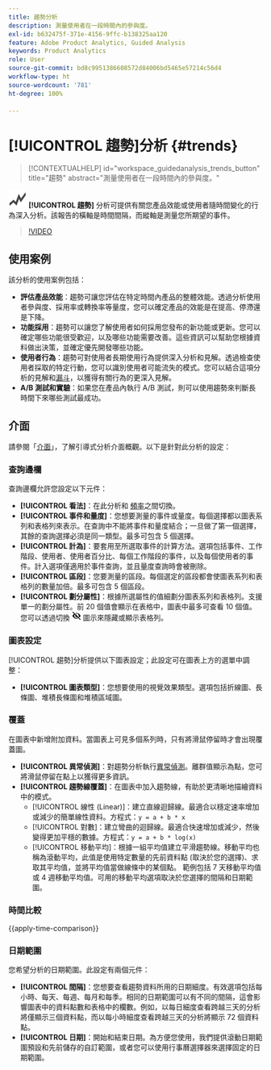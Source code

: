 ```yaml
---
title: 趨勢分析
description: 測量使用者在一段時間內的參與度。
exl-id: b632475f-371e-4156-9ffc-b138325aa120
feature: Adobe Product Analytics, Guided Analysis
keywords: Product Analytics
role: User
source-git-commit: bd8c9951386608572d84006bd5465e57214c56d4
workflow-type: ht
source-wordcount: '781'
ht-degree: 100%

---
```


# [!UICONTROL 趨勢]分析 {#trends}

<!-- markdownlint-disable MD034 -->

>[!CONTEXTUALHELP]
>id="workspace_guidedanalysis_trends_button"
>title="趨勢"
>abstract="測量使用者在一段時間內的參與度。"

<!-- markdownlint-enable MD034 -->

![GraphTrend](/help/assets/icons/GraphTrend.svg) **[!UICONTROL 趨勢]** 分析可提供有關您產品效能或使用者隨時間變化的行為深入分析。該報告的橫軸是時間間隔，而縱軸是測量您所期望的事件。


>[!VIDEO](https://video.tv.adobe.com/v/3423438/?quality=12&learn=on&captions=chi_hant)

## 使用案例

該分析的使用案例包括：

* **評估產品效能**：趨勢可讓您評估在特定時間內產品的整體效能。透過分析使用者參與度、採用率或轉換率等量度，您可以確定產品的效能是在提高、停滯還是下降。
* **功能採用**：趨勢可以讓您了解使用者如何採用您發布的新功能或更新。您可以確定哪些功能很受歡迎，以及哪些功能需要改善。這些資訊可以幫助您根據資料做出決策，並確定優先開發哪些功能。
* **使用者行為**：趨勢可對使用者長期使用行為提供深入分析和見解。透過檢查使用者採取的特定行動，您可以識別使用者可能流失的模式。您可以結合這項分析的見解和[漏斗](funnel.md)，以獲得有關行為的更深入見解。
* **A/B 測試和實驗**：如果您在產品內執行 A/B 測試，則可以使用趨勢來判斷長時間下來哪些測試最成功。

## 介面

請參閱「[介面](../overview.md#interface)」，了解引導式分析介面概觀。以下是針對此分析的設定：

### 查詢邊欄

查詢邊欄允許您設定以下元件：

* **[!UICONTROL 看法]**：在此分析和 [頻率](frequency.md)之間切換。
* **[!UICONTROL 事件和量度]**：您想要測量的事件或量度。每個選擇都以圖表系列和表格列來表示。在查詢中不能將事件和量度結合；一旦做了第一個選擇，其餘的查詢選擇必須是同一類型。最多可包含 5 個選擇。
* **[!UICONTROL 計為]**：要套用至所選取事件的計算方法。選項包括事件、工作階段、使用者、使用者百分比、每個工作階段的事件，以及每個使用者的事件。計入選項僅適用於事件查詢，並且量度查詢時會被刪除。
* **[!UICONTROL 區段]**：您要測量的區段。每個選定的區段都會使圖表系列和表格列的數量加倍。最多可包含 5 個區段。
* **[!UICONTROL 劃分屬性]**：根據所選屬性的值細劃分圖表系列和表格列。支援單一的劃分屬性。前 20 個值會顯示在表格中，圖表中最多可查看 10 個值。您可以透過切換 ![顯示隱藏圖示](../assets/hide-in-chart.png) 圖示來隱藏或顯示表格列。

### 圖表設定

[!UICONTROL 趨勢]分析提供以下圖表設定；此設定可在圖表上方的選單中調整：

* **[!UICONTROL 圖表類型]**：您想要使用的視覺效果類型。選項包括折線圖、長條圖、堆積長條圖和堆積區域圖。

### 覆蓋

在圖表中新增附加資料。當圖表上可見多個系列時，只有將滑鼠停留時才會出現覆蓋圖。

* **[!UICONTROL 異常偵測]**：對趨勢分析執行[異常偵測](/help/analysis-workspace/c-anomaly-detection/anomaly-detection.md)。離群值顯示為點，您可將滑鼠停留在點上以獲得更多資訊。
* **[!UICONTROL 趨勢線覆蓋]**：在圖表中加入趨勢線，有助於更清晰地描繪資料中的模式。
   * [!UICONTROL 線性 (Linear)]：建立直線迴歸線。最適合以穩定速率增加或減少的簡單線性資料。方程式：`y = a + b * x`
   * [!UICONTROL 對數]：建立彎曲的迴歸線。最適合快速增加或減少，然後變得更加平穩的數據。方程式：`y = a + b * log(x)`
   * [!UICONTROL 移動平均]：根據一組平均值建立平滑趨勢線。移動平均也稱為滾動平均，此值是使用特定數量的先前資料點 (取決於您的選擇)、求取其平均值，並將平均值當做線條中的某個點。 範例包括 7 天移動平均值或 4 週移動平均值。可用的移動平均選項取決於您選擇的間隔和日期範圍。

### 時間比較

{{apply-time-comparison}}


### 日期範圍

您希望分析的日期範圍。此設定有兩個元件：

* **[!UICONTROL 間隔]**：您想要查看趨勢資料所用的日期細度。有效選項包括每小時、每天、每週、每月和每季。相同的日期範圍可以有不同的間隔，這會影響圖表中的資料點數和表格中的欄數。例如，以每日細度查看跨越三天的分析將僅顯示三個資料點，而以每小時細度查看跨越三天的分析將顯示 72 個資料點。
* **[!UICONTROL 日期]**：開始和結束日期。為方便您使用，我們提供滾動日期範圍預設和先前儲存的自訂範圍，或者您可以使用行事曆選擇器來選擇固定的日期範圍。


<!--

## Example

See below for an example of the analysis.

![Trends compare](../assets/trends-compare.png)

-->